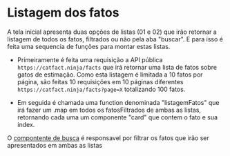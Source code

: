 # Listagem dos fatos

A tela inicial apresenta duas opções de listas (01 e 02) que irão retornar a listagem de todos os fatos, filtrados ou não pela aba "buscar". E para isso é feita uma sequencia de funções para montar estas listas.

- Primeiramente é feita uma requisição a API pública `https://catfact.ninja/facts` que irá retornar uma lista de fatos sobre gatos de estimação.
Como esta listagem é limitada a 10 fatos por página, são feitas 10 requisições em 10 páginas diferentes `https://catfact.ninja/facts?page=X` totalizando 100 fatos.

- Em seguida é chamada uma function denominada "listagemFatos" que irá fazer um .map em todos os fatosFiltrados de ambas as listas, retornando cada uma
um componente "card" que contem o fato e sua index.

O [compontente de busca](busca.md) é responsavel por filtrar os fatos que irão ser apresentados em ambas as listas
